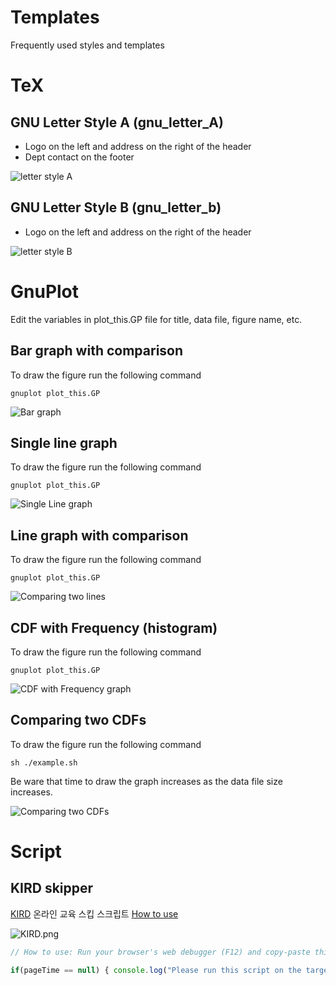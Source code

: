 # Templates
Frequently used styles and templates

# TeX 
## GNU Letter Style A (gnu_letter_A)
* Logo on the left and address on the right of the header
* Dept contact on the footer

![letter style A](./TeX/sample_image/gnu_letter_A.jpg)

## GNU Letter Style B (gnu_letter_b)
* Logo on the left and address on the right of the header

![letter style B](./TeX/sample_image/gnu_letter_B.jpg)

# GnuPlot
Edit the variables in plot_this.GP file for title, data file, figure name, etc.

## Bar graph with comparison
To draw the figure run the following command
```
gnuplot plot_this.GP
```

![Bar graph](./GnuPlot/sample_image/Bar_comparison.jpg)


## Single line graph
To draw the figure run the following command
```
gnuplot plot_this.GP
```

![Single Line graph](./GnuPlot/sample_image/Line_single.jpg)



## Line graph with comparison
To draw the figure run the following command
```
gnuplot plot_this.GP
```

![Comparing two lines](./GnuPlot/sample_image/Line_comparison.jpg)



## CDF with Frequency (histogram) 
To draw the figure run the following command
```
gnuplot plot_this.GP
```

![CDF with Frequency graph](./GnuPlot/sample_image/CDF_with_Freq.jpg)



## Comparing two CDFs 
To draw the figure run the following command
```
sh ./example.sh
```
Be ware that time to draw the graph increases as the data file size increases. 

![Comparing two CDFs](./GnuPlot/sample_image/CDF_comparison.jpg)

# Script

## KIRD skipper

[KIRD](https://cyber.kird.re.kr) 온라인 교육 스킵 스크립트 [How to use](./script/KIRD-skipper/README.md)

![KIRD.png](./script/KIRD-skipper/src/01.png)
```javascript
// How to use: Run your browser's web debugger (F12) and copy-paste this on its JavaScript console.

if(pageTime == null) { console.log("Please run this script on the target 'HkmcMainFrame (clsrmContentsForm.do)'."); console.log("If you already done it, then unfortunately, this script is not working anymore..."); } else { pageTime = pageTime - 10000000; setBaseTimeCommit(); document.getElementsByClassName("btnNext")[0].onclick(); }

```